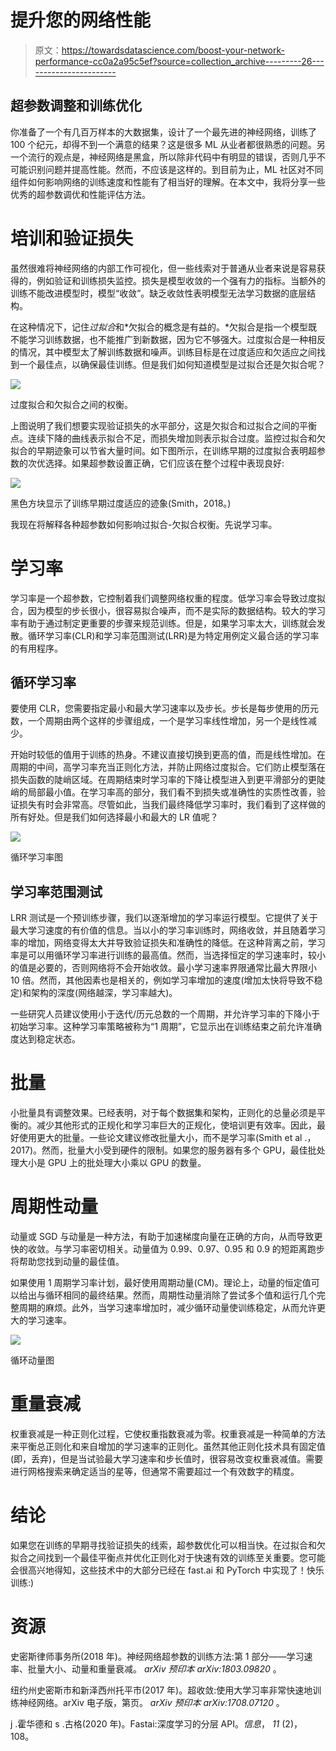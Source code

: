 # 提升您的网络性能

> 原文：<https://towardsdatascience.com/boost-your-network-performance-cc0a2a95c5ef?source=collection_archive---------26----------------------->

## 超参数调整和训练优化

你准备了一个有几百万样本的大数据集，设计了一个最先进的神经网络，训练了 100 个纪元，却得不到一个满意的结果？这是很多 ML 从业者都很熟悉的问题。另一个流行的观点是，神经网络是黑盒，所以除非代码中有明显的错误，否则几乎不可能识别问题并提高性能。然而，不应该是这样的。到目前为止，ML 社区对不同组件如何影响网络的训练速度和性能有了相当好的理解。在本文中，我将分享一些优秀的超参数调优和性能评估方法。

# 培训和验证损失

虽然很难将神经网络的内部工作可视化，但一些线索对于普通从业者来说是容易获得的，例如验证和训练损失监控。损失是模型收敛的一个强有力的指标。当额外的训练不能改进模型时，模型“收敛”。缺乏收敛性表明模型无法学习数据的底层结构。

在这种情况下，记住*过拟合*和*欠拟合的概念是有益的。*欠拟合是指一个模型既不能学习训练数据，也不能推广到新数据，因为它不够强大。过度拟合是一种相反的情况，其中模型太了解训练数据和噪声。训练目标是在过度适应和欠适应之间找到一个最佳点，以确保最佳训练。但是我们如何知道模型是过拟合还是欠拟合呢？

![](img/593e2864d2cee0c9003e3ff0d244e984.png)

过度拟合和欠拟合之间的权衡。

上图说明了我们想要实现验证损失的水平部分，这是欠拟合和过拟合之间的平衡点。连续下降的曲线表示拟合不足，而损失增加则表示拟合过度。监控过拟合和欠拟合的早期迹象可以节省大量时间。如下图所示，在训练早期的过度拟合表明超参数的次优选择。如果超参数设置正确，它们应该在整个过程中表现良好:

![](img/cb4db5a69697b3d374fb8ffc151537e4.png)

黑色方块显示了训练早期过度适应的迹象(Smith，2018。)

我现在将解释各种超参数如何影响过拟合-欠拟合权衡。先说学习率。

# 学习率

学习率是一个超参数，它控制着我们调整网络权重的程度。低学习率会导致过度拟合，因为模型的步长很小，很容易拟合噪声，而不是实际的数据结构。较大的学习率有助于通过制定更重要的步骤来规范训练。但是，如果学习率太大，训练就会发散。循环学习率(CLR)和学习率范围测试(LRR)是为特定用例定义最合适的学习率的有用程序。

## 循环学习率

要使用 CLR，您需要指定最小和最大学习速率以及步长。步长是每步使用的历元数，一个周期由两个这样的步骤组成，一个是学习率线性增加，另一个是线性减少。

开始时较低的值用于训练的热身。不建议直接切换到更高的值，而是线性增加。在周期的中间，高学习率充当正则化方法，并防止网络过度拟合。它们防止模型落在损失函数的陡峭区域。在周期结束时学习率的下降让模型进入到更平滑部分的更陡峭的局部最小值。在学习率高的部分，我们看不到损失或准确性的实质性改善，验证损失有时会非常高。尽管如此，当我们最终降低学习率时，我们看到了这样做的所有好处。但是我们如何选择最小和最大的 LR 值呢？

![](img/4283d08758fa07939349571c0e6101fe.png)

循环学习率图

## 学习率范围测试

LRR 测试是一个预训练步骤，我们以逐渐增加的学习率运行模型。它提供了关于最大学习速度的有价值的信息。当以小的学习率训练时，网络收敛，并且随着学习率的增加，网络变得太大并导致验证损失和准确性的降低。在这种背离之前，学习率是可以用循环学习率进行训练的最高值。然而，当选择恒定的学习速率时，较小的值是必要的，否则网络将不会开始收敛。最小学习速率界限通常比最大界限小 10 倍。然而，其他因素也是相关的，例如学习率增加的速度(增加太快将导致不稳定)和架构的深度(网络越深，学习率越大)。

一些研究人员建议使用小于迭代/历元总数的一个周期，并允许学习率的下降小于初始学习率。这种学习率策略被称为“1 周期”，它显示出在训练结束之前允许准确度达到稳定状态。

# 批量

小批量具有调整效果。已经表明，对于每个数据集和架构，正则化的总量必须是平衡的。减少其他形式的正规化和学习率巨大的正规化，使培训更有效率。因此，最好使用更大的批量。一些论文建议修改批量大小，而不是学习率(Smith et al .，2017)。然而，批量大小受到硬件的限制。如果您的服务器有多个 GPU，最佳批处理大小是 GPU 上的批处理大小乘以 GPU 的数量。

# 周期性动量

动量或 SGD 与动量是一种方法，有助于加速梯度向量在正确的方向，从而导致更快的收敛。与学习率密切相关。动量值为 0.99、0.97、0.95 和 0.9 的短距离跑步将帮助您找到动量的最佳值。

如果使用 1 周期学习率计划，最好使用周期动量(CM)。理论上，动量的恒定值可以给出与循环相同的最终结果。然而，周期性动量消除了尝试多个值和运行几个完整周期的麻烦。此外，当学习速率增加时，减少循环动量使训练稳定，从而允许更大的学习速率。

![](img/83c42b424c765c625071ebb616911a62.png)

循环动量图

# 重量衰减

权重衰减是一种正则化过程，它使权重指数衰减为零。权重衰减是一种简单的方法来平衡总正则化和来自增加的学习速率的正则化。虽然其他正则化技术具有固定值(即，丢弃)，但是当试验最大学习速率和步长值时，很容易改变权重衰减值。需要进行网格搜索来确定适当的星等，但通常不需要超过一个有效数字的精度。

# 结论

如果您在训练的早期寻找验证损失的线索，超参数优化可以相当快。在过拟合和欠拟合之间找到一个最佳平衡点并优化正则化对于快速有效的训练至关重要。您可能会很高兴地得知，这些技术中的大部分已经在 fast.ai 和 PyTorch 中实现了！快乐训练:)

# 资源

史密斯律师事务所(2018 年)。神经网络超参数的训练方法:第 1 部分——学习速率、批量大小、动量和重量衰减。 *arXiv 预印本 arXiv:1803.09820* 。

纽约州史密斯市和新泽西州托平市(2017 年)。超收敛:使用大学习率非常快速地训练神经网络。arXiv 电子版，第页。 *arXiv 预印本 arXiv:1708.07120* 。

j .霍华德和 s .古格(2020 年)。Fastai:深度学习的分层 API。*信息*， *11* (2)，108。